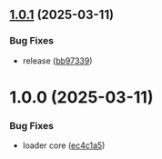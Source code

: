 ## [1.0.1](https://github.com/KhanhTQ-hub/com.ktgame.assets.loader.core/compare/v1.0.0...v1.0.1) (2025-03-11)


### Bug Fixes

* release ([bb97339](https://github.com/KhanhTQ-hub/com.ktgame.assets.loader.core/commit/bb9733911c402545de3400d62405d721b219162b))

# 1.0.0 (2025-03-11)


### Bug Fixes

* loader core ([ec4c1a5](https://github.com/KhanhTQ-hub/com.ktgame.assets.loader.core/commit/ec4c1a536ba478f89cb8f3dcb1e6500a5fbafa0f))
